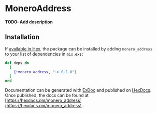 # MoneroAddress

**TODO: Add description**

## Installation

If [available in Hex](https://hex.pm/docs/publish), the package can be installed
by adding `monero_address` to your list of dependencies in `mix.exs`:

```elixir
def deps do
  [
    {:monero_address, "~> 0.1.0"}
  ]
end
```

Documentation can be generated with [ExDoc](https://github.com/elixir-lang/ex_doc)
and published on [HexDocs](https://hexdocs.pm). Once published, the docs can
be found at [https://hexdocs.pm/monero_address](https://hexdocs.pm/monero_address).

